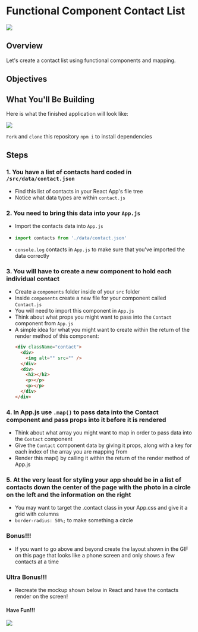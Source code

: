 # Functional Component Contact List



![](https://media.giphy.com/media/63I6FXZTXks2A/giphy.gif)

## Overview
Let's create a contact list using functional components and mapping.

## Objectives

## What You'll Be Building
Here is what the finished application will look like:

![](https://media.giphy.com/media/YleV4Tht95MPtY01nW/giphy.gif)


`Fork` and `clone` this repository
`npm i` to install dependencies

## Steps

### 1. You have a list of contacts hard coded in `/src/data/contact.json`
- Find this list of contacts in your React App's file tree
- Notice what data types are within `contact.js`

### 2. You need to bring this data into your `App.js`
- Import the contacts data into `App.js`
- ```js
  import contacts from './data/contact.json'
  ```
- `console.log` contacts in `App.js` to make sure that you've imported the data correctly

### 3. You will have to create a new component to hold each individual contact
- Create a `components` folder inside of your `src` folder
- Inside `components` create a new file for your component called `Contact.js`
- You will need to import this component in `App.js`
- Think about what props you might want to pass into the `Contact` component from `App.js`
- A simple idea for what you might want to create within the return of the render method of this component:
  ```html
  <div className="contact">
    <div>
      <img alt="" src="" />
    </div>
    <div>
      <h2></h2>
      <p></p>
      <p></p>
    </div>
  </div>
   ```

### 4. In App.js use `.map()` to pass data into the Contact component and pass props into it before it is rendered
- Think about what array you might want to map in order to pass data into the `Contact` component
- Give the `Contact` component data by giving it props, along with a key for each index of the array you are mapping from
- Render this map() by calling it within the return of the render method of App.js

### 5. At the very least for styling your app should be in a list of contacts down the center of the page with the photo in a circle on the left and the information on the right
- You may want to target the .contact class in your App.css and give it a grid with columns
- `border-radius: 50%;` to make something a circle

###  **Bonus!!!** 
- If you want to go above and beyond create the layout shown in the GIF on this page that looks like a phone screen and only shows a few contacts at a time

###  **Ultra Bonus!!!** 
- Recreate the mockup shown below in React and have the contacts render on the screen!


#### Have Fun!!!


![](https://raw.git.generalassemb.ly/ga-wdi-exercises/cell_phone_html_css/master/mock.png)
